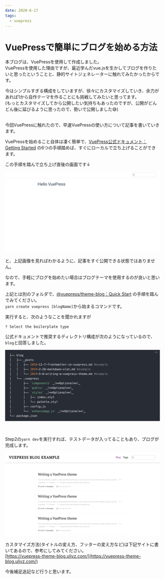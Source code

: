 ```yaml
---
date: 2020-6-17
tags: 
  - vuepress
---
```

# VuePressで簡単にブログを始める方法
本ブログは、VuePressを使用して作成しました。<br>
VuePressを使用した理由ですが、最近学んだvue.jsを生かしてブログを作りたいと思ったということと、静的サイトジェネレーターに触れてみたかったからです。<br>

今はシンプルすぎる構成をしていますが、徐々にカスタマイズしていき、余力があれば1から自作テーマを作ることにも挑戦してみたいと思ってます。<br>
(もっとカスタマイズしてから公開したい気持ちもあったのですが、公開がどんどん後に延びるように思ったので、勢いで公開しました:sweat_smile:)<br>
<br>

今回VuePressに触れたので、早速VuePressの使い方について記事を書いていきます。

VuePressを始めること自体は凄く簡単で、[VuePress公式ドキュメント：Getting Started](https://vuepress.vuejs.org/guide/getting-started.html) の6つの手順踏めば、すぐにローカルで立ち上げることができます。

この手順を踏んで立ち上げ直後の画面です↓

![](../.vuepress/public/vuepress-default-theme.png)


と、上記画像を見ればわかるように、記事をすぐ公開できる状態ではありません。

なので、手軽にブログを始めたい場合はブログテーマを使用するのが良いと思います。<br>

上記とは別のフォルダで、[@vuepress/theme-blog：Quick Start](https://vuepress-theme-blog.ulivz.com/#quick-start) の手順を踏んでみてください。<br>
`yarn create vuepress [blogName]`から始まるコマンドです。


実行すると、次のようなことを聞かれますが
```
? Select the boilerplate type
```

公式ドキュメントで推奨するディレクトリ構成が次のようになっているので、`blog`と回答しました。

![](../.vuepress/public/recommended-project-structure.png)

<br>

Step2の`yarn dev`を実行すれば、テストデータが入ってることもあり、ブログが完成します。

![](../.vuepress/public/vuepress-blog-theme.png)


カスタマイズ方法(タイトルの変え方、フッターの変え方など)は下記サイトに書いてあるので、参考にしてみてください。<br>
[https://vuepress-theme-blog.ulivz.com/](https://vuepress-theme-blog.ulivz.com/)


今後補足追記など行うと思います。
